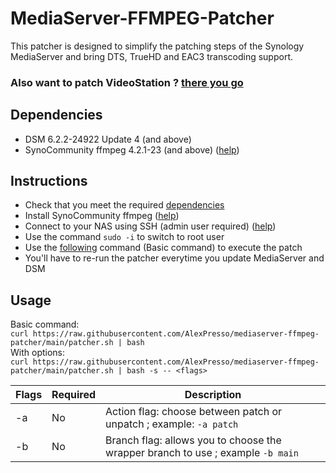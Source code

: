 # MediaServer-FFMPEG-Patcher

This patcher is designed to simplify the patching steps of the Synology MediaServer and bring DTS, TrueHD and EAC3 transcoding support.

### Also want to patch VideoStation ? [there you go](https://github.com/AlexPresso/videostation-ffmpeg-patcher)

## Dependencies
- DSM 6.2.2-24922 Update 4 (and above)
- SynoCommunity ffmpeg 4.2.1-23 (and above) ([help](https://synocommunity.com/#easy-install))

## Instructions
- Check that you meet the required [dependencies](https://github.com/AlexPresso/mediaserver-ffmpeg-patcher#dependencies)
- Install SynoCommunity ffmpeg ([help](https://synocommunity.com/#easy-install))
- Connect to your NAS using SSH (admin user required) ([help](https://www.synology.com/en-global/knowledgebase/DSM/tutorial/General_Setup/How_to_login_to_DSM_with_root_permission_via_SSH_Telnet))
- Use the command `sudo -i` to switch to root user
- Use the [following](https://github.com/AlexPresso/mediaserver-ffmpeg-patcher#usage) command (Basic command) to execute the patch
- You'll have to re-run the patcher everytime you update MediaServer and DSM

## Usage
Basic command:  
`curl https://raw.githubusercontent.com/AlexPresso/mediaserver-ffmpeg-patcher/main/patcher.sh | bash`   
With options:  
`curl https://raw.githubusercontent.com/AlexPresso/mediaserver-ffmpeg-patcher/main/patcher.sh | bash -s -- <flags>`

| Flags | Required | Description                                                                     |
|-------|----------|---------------------------------------------------------------------------------|
| -a    | No       | Action flag: choose between patch or unpatch ; example: `-a patch`              |
| -b    | No       | Branch flag: allows you to choose the wrapper branch to use ; example `-b main` |                                                        
